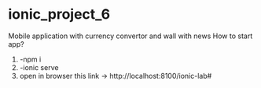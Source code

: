 # ionic_project_6
Mobile application with currency convertor and wall with news
How to start app?
1) -npm i
2) -ionic serve
3) open in browser this link -> http://localhost:8100/ionic-lab#

